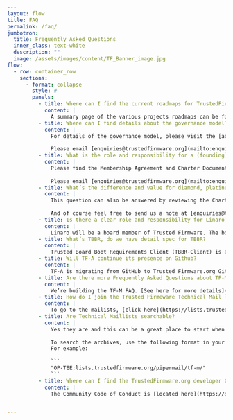 ```yaml
---
layout: flow
title: FAQ
permalink: /faq/
jumbotron:
  title: Frequently Asked Questions
  inner_class: text-white
  description: ""
  image: /assets/images/content/TF_Banner_image.jpg
flow:
  - row: container_row
    sections:
      - format: collapse
        style: #
        panels:
          - title: Where can I find the current roadmaps for TrustedFirmware.org projects?
            content: |
              A summary page of the various projects roadmaps can be found [here](https://developer.trustedfirmware.org/w/roadmaps/). All members are encouraged to contribute to the roadmap here with either change requests or their own planned contributions.
          - title: Where can I find details about the governance model? Where can I find details about membership?
            content: |
              For details of the governance model, please visit the [about->join](https://www.trustedfirmware.org/join/) page of this website. 
              
              Please email [enquiries@trustedfirmware.org](mailto:enquiries@trustedfirmware.org) for any questions regarding membership.
          - title: What is the role and responsibility for a (founding) member of TrustedFirmware project?
            content: |
              Please find the Membership Agreement and Charter Documents on the [about->join](https://www.trustedfirmware.org/join/) page of this website.
              
              Please email [enquiries@trustedfirmware.org](mailto:enquiries@trustedfirmware.org) for any questions regarding membership.
          - title: What’s the difference and value for diamond, platinum, and general membership of Trusted Firmware?
            content: |
              This question can also be answered by reviewing the Charter on the [about->join](https://www.trustedfirmware.org/join/) page of this website.
              
              And of course feel free to send us a note at [enquiries@trustedfirmware.org](mailto:enquiries@trustedfirmware.org) for any questions.
          - title: Is there a clear role and responsibility for Linaro?
            content: |
              Linaro will be a board member of Trusted Firmware. The board of Trusted Firmware decides all the strategies and directions, including if it needs to fund Linaro for any service, or not.
          - title: What’s TBBR, do we have detail spec for TBBR?
            content: |
              Trusted Board Boot Requirements Client (TBBR-Client) is an Arm specification that defines the basic requirements implemented by TF-A for Trusted Boot. It can be found [at this link](https://developer.arm.com/documentation/den0006/latest).
          - title: Will TF-A continue its presence on Github?
            content: |
              TF-A is migrating from GitHub to Trusted Firmware.org Git and Gerrit repositories. Details on the migration plan can be found [here](https://github.com/ARM-software/tf-issues/issues/681).
          - title: Are there more Frequently Asked Questions about TF-M?
            content: |
              We’re building the TF-M FAQ. [See here for more details](https://developer.trustedfirmware.org/ponder/query/all/)
          - title: How do I join the Trusted Firmeware Technical Mail lists? 
            content: |
              To go to the mailists, [click here](https://lists.trustedfirmware.org/mailman3/lists/?all-lists=&page=1) and choose the list(s) you wish to subscribe.  The Archives are available as a resource here as well.
          - title: Are Technical Maillists searchable?
            content: |
              Yes they are and this can be a great place to start when you may be stuck.
              
              To search the archives, use the following format in your google search engine `"<search string>:<TF Domain of Interest>"`
              For example:
              
              ```
              "OP-TEE:lists.trustedfirmware.org/pipermail/tf-m/"
              ```
          - title: Where can I find the TrustedFirmware.org developer Community Code of Conduct?
            content: |
              The Community Code of Conduct is [located here](https://developer.trustedfirmware.org/w/collaboration/community_guidelines/community_code_of_conduct/). 


---
```

